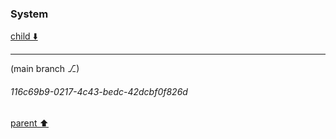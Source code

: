 ### System

[child ⬇️](#116c69b9-0217-4c43-bedc-42dcbf0f826d)

---

(main branch ⎇)
###### 116c69b9-0217-4c43-bedc-42dcbf0f826d
[parent ⬆️](#48404b29-4887-462e-acd5-c1ecf0317fbf)
